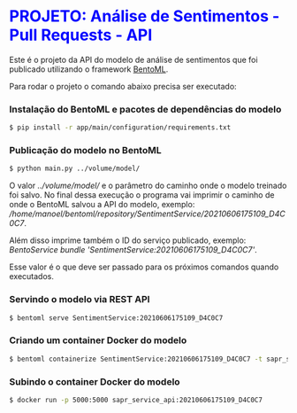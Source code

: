 # <span style="color:blue">PROJETO: Análise de Sentimentos - Pull Requests - API</span>

Este é o projeto da API do modelo de análise de sentimentos que foi publicado utilizando o framework [BentoML](https://docs.bentoml.org/en/latest/index.html).

Para rodar o projeto o comando abaixo precisa ser executado:

### Instalação do BentoML e pacotes de dependências do modelo
```bash
$ pip install -r app/main/configuration/requirements.txt
```


### Publicação do modelo no BentoML
```bash
$ python main.py ../volume/model/
```
O valor <i>../volume/model/</i> e o parâmetro do caminho onde o modelo treinado foi salvo.
No final dessa execução o programa vai imprimir o caminho de onde o BentoML salvou a API do modelo, exemplo: <i>/home/manoel/bentoml/repository/SentimentService/20210606175109_D4C0C7</i>.

Além disso imprime também o ID do serviço publicado, exemplo: <i>BentoService bundle 'SentimentService:20210606175109_D4C0C7'</i>.

Esse valor é o que deve ser passado para os próximos comandos quando executados.

### Servindo o modelo via REST API
```bash
$ bentoml serve SentimentService:20210606175109_D4C0C7
```

### Criando um container Docker do modelo
```bash
$ bentoml containerize SentimentService:20210606175109_D4C0C7 -t sapr_service_api
```


### Subindo o container Docker do modelo
```bash
$ docker run -p 5000:5000 sapr_service_api:20210606175109_D4C0C7
```
